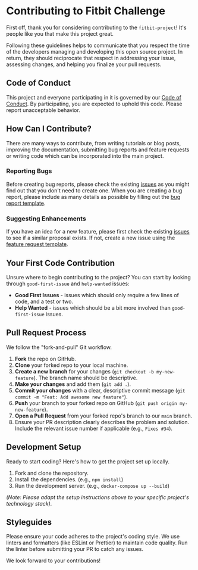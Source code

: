 # Contributing to Fitbit Challenge

First off, thank you for considering contributing to the `fitbit-project`! It's people like you that make this project great.

Following these guidelines helps to communicate that you respect the time of the developers managing and developing this open source project. In return, they should reciprocate that respect in addressing your issue, assessing changes, and helping you finalize your pull requests.

## Code of Conduct

This project and everyone participating in it is governed by our [Code of Conduct](CODE_OF_CONDUCT.md). By participating, you are expected to uphold this code. Please report unacceptable behavior.

## How Can I Contribute?

There are many ways to contribute, from writing tutorials or blog posts, improving the documentation, submitting bug reports and feature requests or writing code which can be incorporated into the main project.

### Reporting Bugs
Before creating bug reports, please check the existing [issues](https://github.com/fitbit-project/fitbit_challenge/issues) as you might find out that you don't need to create one. When you are creating a bug report, please include as many details as possible by filling out the [bug report template](./.github/ISSUE_TEMPLATE/bug_report.md).

### Suggesting Enhancements
If you have an idea for a new feature, please first check the existing [issues](https://github.com/fitbit-project/fitbit_challenge/issues) to see if a similar proposal exists. If not, create a new issue using the [feature request template](./.github/ISSUE_TEMPLATE/feature_request.md).

## Your First Code Contribution

Unsure where to begin contributing to the project? You can start by looking through `good-first-issue` and `help-wanted` issues:
- **Good First Issues** - issues which should only require a few lines of code, and a test or two.
- **Help Wanted** - issues which should be a bit more involved than `good-first-issue` issues.

## Pull Request Process

We follow the "fork-and-pull" Git workflow.

1.  **Fork** the repo on GitHub.
2.  **Clone** your forked repo to your local machine.
3.  **Create a new branch** for your changes (`git checkout -b my-new-feature`). The branch name should be descriptive.
4.  **Make your changes** and add them (`git add .`).
5.  **Commit your changes** with a clear, descriptive commit message (`git commit -m "Feat: Add awesome new feature"`).
6.  **Push** your branch to your forked repo on GitHub (`git push origin my-new-feature`).
7.  **Open a Pull Request** from your forked repo's branch to our `main` branch.
8.  Ensure your PR description clearly describes the problem and solution. Include the relevant issue number if applicable (e.g., `Fixes #34`).

## Development Setup

Ready to start coding? Here's how to get the project set up locally.

1.  Fork and clone the repository.
2.  Install the dependencies. (e.g., `npm install`)
3.  Run the development server. (e.g., `docker-compose up --build`)

*(Note: Please adapt the setup instructions above to your specific project's technology stack).*

## Styleguides

Please ensure your code adheres to the project's coding style. We use linters and formatters (like ESLint or Prettier) to maintain code quality. Run the linter before submitting your PR to catch any issues.

We look forward to your contributions!
